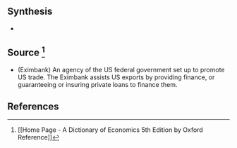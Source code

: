 ## Synthesis
- 
## Source [^1]
- (Eximbank) An agency of the US federal government set up to promote US trade. The Eximbank assists US exports by providing finance, or guaranteeing or insuring private loans to finance them.
## References

[^1]: [[Home Page - A Dictionary of Economics 5th Edition by Oxford Reference]]
